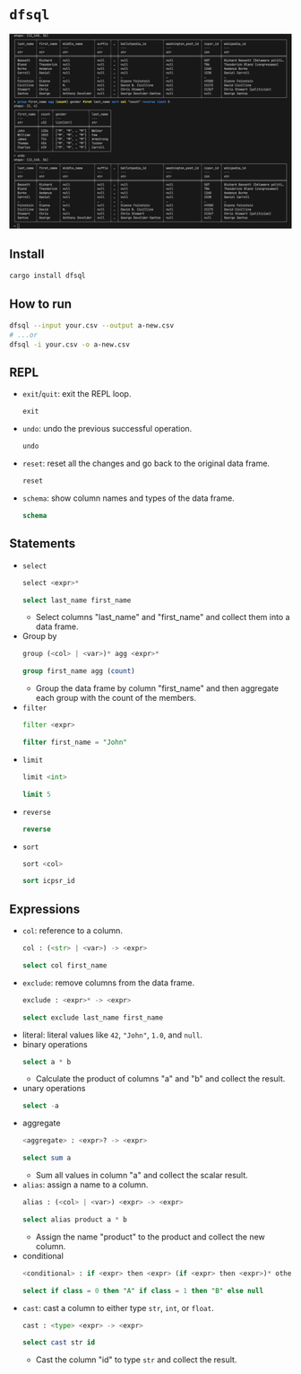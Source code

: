 # `dfsql`

![](img/terminal.png)

## Install

```bash
cargo install dfsql
```

## How to run

```bash
dfsql --input your.csv --output a-new.csv
# ...or
dfsql -i your.csv -o a-new.csv
```

## REPL

- `exit`/`quit`: exit the REPL loop.
  ```py
  exit
  ```
- `undo`: undo the previous successful operation.
  ```py
  undo
  ```
- `reset`: reset all the changes and go back to the original data frame.
  ```py
  reset
  ```
- `schema`: show column names and types of the data frame.
  ```sql
  schema
  ```

## Statements

- `select`
  ```py
  select <expr>*
  ```
  ```sql
  select last_name first_name
  ```
  - Select columns "last_name" and "first_name" and collect them into a data frame.
- Group by
  ```py
  group (<col> | <var>)* agg <expr>*
  ```
  ```sql
  group first_name agg (count)
  ```
  - Group the data frame by column "first_name" and then aggregate each group with the count of the members.
- `filter`
  ```py
  filter <expr>
  ```
  ```sql
  filter first_name = "John"
  ```
- `limit`
  ```py
  limit <int>
  ```
  ```sql
  limit 5
  ```
- `reverse`
  ```sql
  reverse
  ```
- `sort`
  ```py
  sort <col>
  ```
  ```sql
  sort icpsr_id
  ```

## Expressions

- `col`: reference to a column.
  ```py
  col : (<str> | <var>) -> <expr>
  ```
  ```sql
  select col first_name
  ```
- `exclude`: remove columns from the data frame.
  ```py
  exclude : <expr>* -> <expr>
  ```
  ```sql
  select exclude last_name first_name
  ```
- literal: literal values like `42`, `"John"`, `1.0`, and `null`.
- binary operations
  ```sql
  select a * b
  ```
  - Calculate the product of columns "a" and "b" and collect the result.
- unary operations
  ```sql
  select -a
  ```
- aggregate
  ```py
  <aggregate> : <expr>? -> <expr>
  ```
  ```sql
  select sum a
  ```
  - Sum all values in column "a" and collect the scalar result.
- `alias`: assign a name to a column.
  ```py
  alias : (<col> | <var>) <expr> -> <expr>
  ```
  ```sql
  select alias product a * b
  ```
  - Assign the name "product" to the product and collect the new column.
- conditional
  ```py
  <conditional> : if <expr> then <expr> (if <expr> then <expr>)* otherwise <expr> -> <expr>
  ```
  ```sql
  select if class = 0 then "A" if class = 1 then "B" else null
  ```
- `cast`: cast a column to either type `str`, `int`, or `float`.
  ```py
  cast : <type> <expr> -> <expr>
  ```
  ```sql
  select cast str id
  ```
  - Cast the column "id" to type `str` and collect the result.
